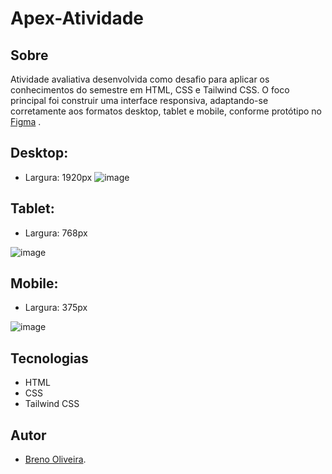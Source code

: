 # Apex-Atividade



## Sobre
Atividade avaliativa desenvolvida como desafio para aplicar os conhecimentos do semestre em HTML, CSS e Tailwind CSS.
O foco principal foi construir uma interface responsiva, adaptando-se corretamente aos formatos desktop, tablet e mobile, conforme protótipo no [Figma](<https://www.figma.com/design/gzYogPq7664LJAlM5q9zUf/LIMA-ATIVIDADE-APEX--Copy-?t=5V3J7H7EULPMvuuQ-1>) .


## Desktop:
- Largura: 1920px
![image](https://github.com/user-attachments/assets/ef32efbe-a925-4ab0-a001-fe84e74b6741)

## Tablet:
- Largura: 768px

![image](https://github.com/user-attachments/assets/fc8c4e77-75de-4f71-988a-ca983ed538c6)


## Mobile:
- Largura: 375px

![image](https://github.com/user-attachments/assets/fe036d96-5472-4288-9fbf-ef4c194663d8)

## Tecnologias
- HTML
- CSS
- Tailwind CSS

## Autor
- [Breno Oliveira](https://www.linkedin.com/in/breno-oliveira-assis-reis-203010351/).



